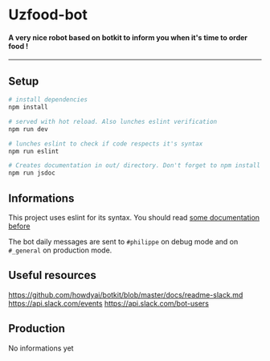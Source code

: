 # Uzfood-bot

#### A very nice robot based on botkit to inform you when it's time to order food !

***

## Setup
``` bash
# install dependencies
npm install

# served with hot reload. Also lunches eslint verification
npm run dev

# lunches eslint to check if code respects it's syntax
npm run eslint

# Creates documentation in out/ directory. Don't forget to npm install -g jsdoc before
npm run jsdoc
```

## Informations
This project uses eslint for its syntax. You should read [some documentation before ](http://eslint.org/docs/rules/)

The bot daily messages are sent to `#philippe` on debug mode and on `#_general` on production mode.


## Useful resources
https://github.com/howdyai/botkit/blob/master/docs/readme-slack.md
https://api.slack.com/events
https://api.slack.com/bot-users

## Production
No informations yet
